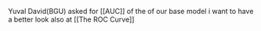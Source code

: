 Yuval David(BGU) asked for [[AUC]]  of the of our base model
i want to have a better look also at [[The ROC Curve]]
